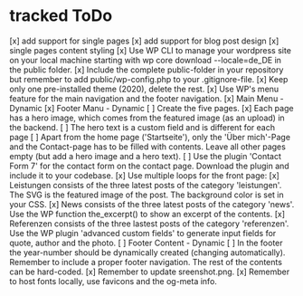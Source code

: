 # tracked ToDo

[x] add support for single pages
[x] add support for blog post design
[x] single pages content styling
[x] Use WP CLI to manage your wordpress site on your local machine starting with wp core download --locale=de_DE in the public folder.
[x] Include the complete public-folder in your repository but remember to add public/wp-config.php to your .gitignore-file.
[x] Keep only one pre-installed theme (2020), delete the rest.
[x] Use WP's menu feature for the main navigation and the footer navigation.
    [x] Main Menu - Dynamic
    [x] Footer Manu - Dynamic
[ ] Create the five pages.
[x] Each page has a hero image, which comes from the featured image (as an upload) in the backend.
[ ] The hero text is a custom field and is different for each page
[ ] Apart from the home page ('Startseite'), only the 'Über mich'-Page and the Contact-page has to be filled with contents. Leave all other pages empty (but add a hero image and a hero text).
[ ] Use the plugin 'Contact Form 7' for the contact form on the contact page. Download the plugin and include it to your codebase.
[x] Use multiple loops for the front page:
    [x] Leistungen consists of the three latest posts of the category 'leistungen'. The SVG is the featured image of the post. The background color is set in your CSS.
    [x] News consists of the three latest posts of the category 'news'. Use the WP function the_excerpt() to show an excerpt of the contents.
    [x] Referenzen consists of the three lastest posts of the category 'referenzen'. Use the WP plugin 'advanced custom fields' to generate input fields for quote, author and the photo.
[ ] Footer Content - Dynamic
    [ ] In the footer the year-number should be dynamically created (changing automatically). Remember to include a proper footer navigation. The rest of the contents can be hard-coded.
[x] Remember to update sreenshot.png.
[x] Remember to host fonts locally, use favicons and the og-meta info.